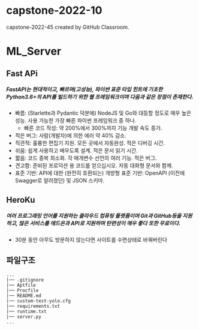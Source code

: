 # capstone-2022-10
capstone-2022-45 created by GitHub Classroom. 

# ML_Server


## Fast APi

##### FastAPI는 현대적이고, 빠르며(고성능), 파이썬 표준 타입 힌트에 기초한 Python3.6+의 API를 빌드하기 위한 웹 프레임워크이며 다음과 같은 장점이 존재한다.
- 빠름: (Starlette과 Pydantic 덕분에) NodeJS 및 Go와 대등할 정도로 매우 높은 성능. 사용 가능한 가장 빠른 파이썬 프레임워크 중 하나.
  - 빠른 코드 작성: 약 200%에서 300%까지 기능 개발 속도 증가. 
- 적은 버그: 사람(개발자)에 의한 에러 약 40% 감소. 
- 직관적: 훌륭한 편집기 지원. 모든 곳에서 자동완성. 적은 디버깅 시간.
- 쉬움: 쉽게 사용하고 배우도록 설계. 적은 문서 읽기 시간.
- 짧음: 코드 중복 최소화. 각 매개변수 선언의 여러 기능. 적은 버그.
- 견고함: 준비된 프로덕션 용 코드를 얻으십시오. 자동 대화형 문서와 함께.
- 표준 기반: API에 대한 (완전히 호환되는) 개방형 표준 기반: OpenAPI (이전에 Swagger로 알려졌던) 및 JSON 스키마.

## HeroKu

##### 여러 프로그래밍 언어를 지원하는 클라우드 컴퓨팅 플랫폼이며 Git과 GitHub등을 지원하고, 많은 서비스를 애드온과 API로 지원하며 탄련성이 매우 좋다 또한 무료이다. 
- 30분 동안 아무도 방문하지 않는다면 사이트를 수면상태로 바꿔버린다 


## 파일구조


```
...  
|── .gitignore  
|── Aptfile  
|── Procfile  
|── README.md  
|── custom-test-yolo.cfg      
|── requirements.txt  
|── runtime.txt  
|── server.py  
...   
```

